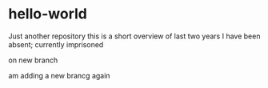 # hello-world
Just another repository
this is a short overview of last two years I have been absent; currently imprisoned

on new branch

am adding a new brancg again

